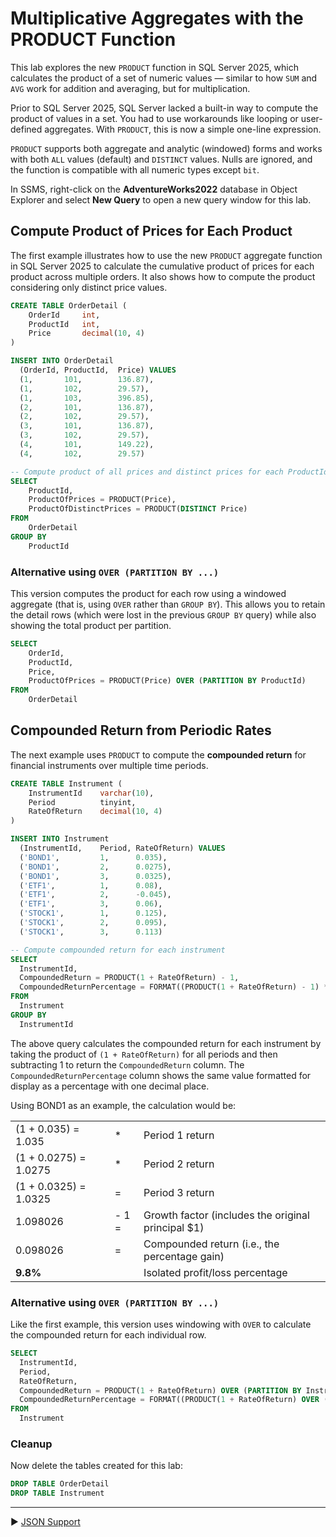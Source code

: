﻿# Multiplicative Aggregates with the PRODUCT Function

This lab explores the new `PRODUCT` function in SQL Server 2025, which calculates the product of a set of numeric values — similar to how `SUM` and `AVG` work for addition and averaging, but for multiplication.

Prior to SQL Server 2025, SQL Server lacked a built-in way to compute the product of values in a set. You had to use workarounds like looping or user-defined aggregates. With `PRODUCT`, this is now a simple one-line expression.

`PRODUCT` supports both aggregate and analytic (windowed) forms and works with both `ALL` values (default) and `DISTINCT` values. Nulls are ignored, and the function is compatible with all numeric types except `bit`.

In SSMS, right-click on the **AdventureWorks2022** database in Object Explorer and select **New Query** to open a new query window for this lab.

## Compute Product of Prices for Each Product

The first example illustrates how to use the new `PRODUCT` aggregate function in SQL Server 2025 to calculate the cumulative product of prices for each product across multiple orders. It also shows how to compute the product considering only distinct price values.

```sql
CREATE TABLE OrderDetail (
    OrderId     int,
    ProductId   int,
    Price       decimal(10, 4)
)

INSERT INTO OrderDetail
  (OrderId, ProductId,  Price) VALUES
  (1,       101,        136.87),
  (1,       102,        29.57),
  (1,       103,        396.85),
  (2,       101,        136.87),
  (2,       102,        29.57),
  (3,       101,        136.87),
  (3,       102,        29.57),
  (4,       101,        149.22),
  (4,       102,        29.57)

-- Compute product of all prices and distinct prices for each ProductId
SELECT
    ProductId,
    ProductOfPrices = PRODUCT(Price),
    ProductOfDistinctPrices = PRODUCT(DISTINCT Price)
FROM
    OrderDetail
GROUP BY
    ProductId
```

### Alternative using `OVER (PARTITION BY ...)`

This version computes the product for each row using a windowed aggregate (that is, using `OVER` rather than `GROUP BY`). This allows you to retain the detail rows (which were lost in the previous `GROUP BY` query) while also showing the total product per partition.

```sql
SELECT
    OrderId,
    ProductId,
    Price,
    ProductOfPrices = PRODUCT(Price) OVER (PARTITION BY ProductId)
FROM
    OrderDetail
```

## Compounded Return from Periodic Rates

The next example uses `PRODUCT` to compute the **compounded return** for financial instruments over multiple time periods.

```sql
CREATE TABLE Instrument (
    InstrumentId    varchar(10),
    Period          tinyint,
    RateOfReturn    decimal(10, 4)
)

INSERT INTO Instrument
  (InstrumentId,    Period, RateOfReturn) VALUES
  ('BOND1',         1,      0.035),
  ('BOND1',         2,      0.0275),
  ('BOND1',         3,      0.0325),
  ('ETF1',          1,      0.08),
  ('ETF1',          2,      -0.045),
  ('ETF1',          3,      0.06),
  ('STOCK1',        1,      0.125),
  ('STOCK1',        2,      0.095),
  ('STOCK1',        3,      0.113)

-- Compute compounded return for each instrument
SELECT
  InstrumentId,
  CompoundedReturn = PRODUCT(1 + RateOfReturn) - 1,
  CompoundedReturnPercentage = FORMAT((PRODUCT(1 + RateOfReturn) - 1) * 100, 'N1') || '%'
FROM
  Instrument
GROUP BY
  InstrumentId
```

The above query calculates the compounded return for each instrument by taking the product of `(1 + RateOfReturn)` for all periods and then subtracting 1 to return the `CompoundedReturn` column. The `CompoundedReturnPercentage` column shows the same value formatted for display as a percentage with one decimal place.

Using BOND1 as an example, the calculation would be:

| | | |
|-|-|-|
| (1 + 0.035) = 1.035 | * | Period 1 return |
| (1 + 0.0275) = 1.0275 | * | Period 2 return |
| (1 + 0.0325) = 1.0325 | = | Period 3 return |
| 1.098026 | - 1 = | Growth factor (includes the original principal $1) |
| 0.098026 | = | Compounded return (i.e., the percentage gain) |
| **9.8%** | | Isolated profit/loss percentage |

### Alternative using `OVER (PARTITION BY ...)`

Like the first example, this version uses windowing with `OVER` to calculate the compounded return for each individual row.

```sql
SELECT
  InstrumentId,
  Period,
  RateOfReturn,
  CompoundedReturn = PRODUCT(1 + RateOfReturn) OVER (PARTITION BY InstrumentId) - 1,
  CompoundedReturnPercentage = FORMAT((PRODUCT(1 + RateOfReturn) OVER (PARTITION BY InstrumentId) - 1) * 100,'N1') || '%'
FROM
  Instrument
```

### Cleanup

Now delete the tables created for this lab:

```sql
DROP TABLE OrderDetail
DROP TABLE Instrument
```

___

▶ [JSON Support](https://github.com/lennilobel/sql2025-workshop-hol-orlando2025/tree/main/HOL/2.%20JSON%20Support)
